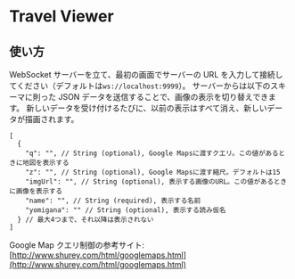 # Travel Viewer

## 使い方

WebSocket サーバーを立て、最初の画面でサーバーの URL を入力して接続してください（デフォルトは`ws://localhost:9999`）。
サーバーからは以下のスキーマに則った JSON データを送信することで、画像の表示を切り替えできます。
新しいデータを受け付けるたびに、以前の表示はすべて消え、新しいデータが描画されます。

```jsonc
[
  {
    "q": "", // String (optional), Google Mapsに渡すクエリ。この値があるときに地図を表示する
    "z": "", // String (optional), Google Mapsに渡す縮尺。デフォルトは15
    "imgUrl": "", // String (optional), 表示する画像のURL。この値があるときに画像を表示する
    "name": "", // String (required), 表示する名前
    "yomigana": "" // String (optional), 表示する読み仮名
  } // 最大4つまで、それ以降は表示されない
]
```

Google Map クエリ制御の参考サイト: [http://www.shurey.com/html/googlemaps.html](http://www.shurey.com/html/googlemaps.html)
